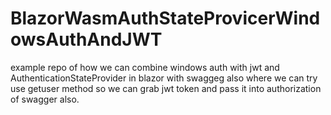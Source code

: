 # BlazorWasmAuthStateProvicerWindowsAuthAndJWT
example repo of how we can combine windows auth with jwt and AuthenticationStateProvider in blazor
with swaggeg also where we can try use getuser method so we can grab jwt token and pass it into authorization of swagger also.
